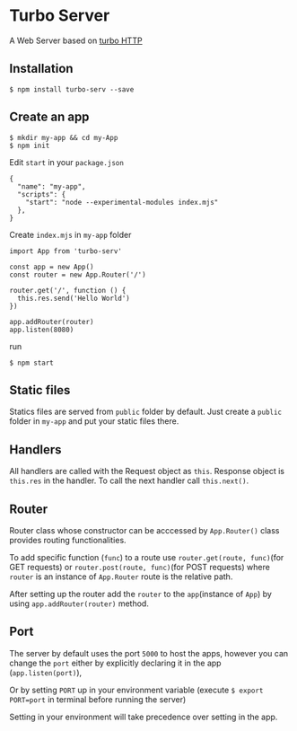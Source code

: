 # Turbo Server
A Web Server based on [turbo HTTP](https://www.npmjs.com/package/turbo-http)

## Installation

```
$ npm install turbo-serv --save
```

## Create an app

```
$ mkdir my-app && cd my-App
$ npm init
```

Edit `start` in your `package.json`
```
{
  "name": "my-app",
  "scripts": {
    "start": "node --experimental-modules index.mjs"
  },
}
```

Create `index.mjs` in `my-app` folder
```
import App from 'turbo-serv'

const app = new App()
const router = new App.Router('/')

router.get('/', function () {
  this.res.send('Hello World')
})

app.addRouter(router)
app.listen(8080)
```

run
```
$ npm start
```

## Static files
Statics files are served from `public` folder by default. Just create a `public` folder
in `my-app` and put your static files there.

## Handlers
All handlers are called with the Request object as `this`. Response object is
`this.res` in the handler. To call the next handler call `this.next()`.

## Router 
Router class whose constructor can be acccessed by `App.Router()` class provides routing functionalities.

To add specific function (`func`) to a route use `router.get(route, func)`(for GET requests) or `router.post(route, func)`(for POST requests) where `router` is an instance of `App.Router` route is the relative path.

After setting up the router add the `router` to the `app`(instance of `App`) by using `app.addRouter(router)` method.

## Port
The server by default uses the port `5000` to host the apps, however you can change the `port` either by explicitly declaring it in the app (`app.listen(port)`),

Or by setting `PORT` up in your environment variable (execute `$ export PORT=port` in terminal before running the server)

Setting in your environment will take precedence over setting in the app.